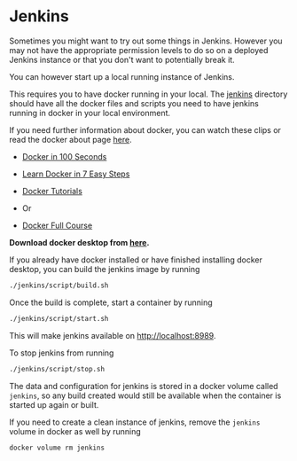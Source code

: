 <h1>Jenkins</h1>

Sometimes you might want to try out some things in Jenkins. However you may not have the appropriate permission levels to do so on a deployed Jenkins instance or that you don't want to potentially break it.

You can however start up a local running instance of Jenkins.

This requires you to have docker running in your local. The [jenkins](./jenkins) directory should have all the docker files and scripts you need to have jenkins running in docker in your local environment.

If you need further information about docker, you can watch these clips or read the docker about page [here](https://docs.docker.com/get-started/).

- [Docker in 100 Seconds](https://www.youtube.com/watch?v=Gjnup-PuquQ&ab_channel=Fireship)

- [Learn Docker in 7 Easy Steps](https://www.youtube.com/watch?v=gAkwW2tuIqE&ab_channel=Fireship)

- [Docker Tutorials](https://www.youtube.com/watch?v=gFjxB0Jn8Wo&list=PL6gx4Cwl9DGBkvpSIgwchk0glHLz7CQ-7&ab_channel=thenewboston)

- Or

- [Docker Full Course](https://www.youtube.com/watch?v=3c-iBn73dDE&ab_channel=TechWorldwithNana)

**Download docker desktop from [here](https://www.docker.com/get-started).**

If you already have docker installed or have finished installing docker desktop, you can build the jenkins image by running 

```sh
./jenkins/script/build.sh
```

Once the build is complete, start a container by running

```sh
./jenkins/script/start.sh
```

This will make jenkins available on [http://localhost:8989](http://localhost:8989).

To stop jenkins from running

```sh
./jenkins/script/stop.sh
```

The data and configuration for jenkins is stored in a docker volume called `jenkins`, so any build created would still be available when the container is started up again or built.

If you need to create a clean instance of jenkins, remove the `jenkins` volume in docker as well by running

```sh
docker volume rm jenkins
```
